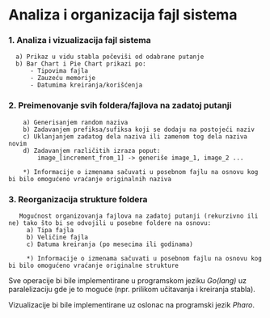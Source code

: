 # Analiza i organizacija fajl sistema

### 1. Analiza i vizualizacija fajl sistema
      a) Prikaz u vidu stabla počeviši od odabrane putanje
      b) Bar Chart i Pie Chart prikazi po:
          - Tipovima fajla
          - Zauzeću memorije
          - Datumima kreiranja/korišćenja

### 2. Preimenovanje svih foldera/fajlova na zadatoj putanji
        a) Generisanjem random naziva
        b) Zadavanjem prefiksa/sufiksa koji se dodaju na postojeći naziv
        c) Uklanjanjem zadatog dela naziva ili zamenom tog dela naziva novim
        d) Zadavanjem različitih izraza poput:
            image_[increment_from_1] -> generiše image_1, image_2 ...
            
        *) Informacije o izmenama sačuvati u posebnom fajlu na osnovu kog bi bilo omogućeno vraćanje originalnih naziva

### 3. Reorganizacija strukture foldera
       Mogućnost organizovanja fajlova na zadatoj putanji (rekurzivno ili ne) tako što bi se odvojili u posebne foldere na osnovu:
         a) Tipa fajla
         b) Veličine fajla
         c) Datuma kreiranja (po mesecima ili godinama) 
         
         *) Informacije o izmenama sačuvati u posebnom fajlu na osnovu kog bi bilo omogućeno vraćanje originalne strukture
         
Sve operacije bi bile implementirane u programskom jeziku *Go(lang)* uz paralelizaciju gde je to moguće (npr. prilikom učitavanja i kreiranja stabla).

Vizualizacije bi bile implementirane uz oslonac na programski jezik *Pharo*. 
